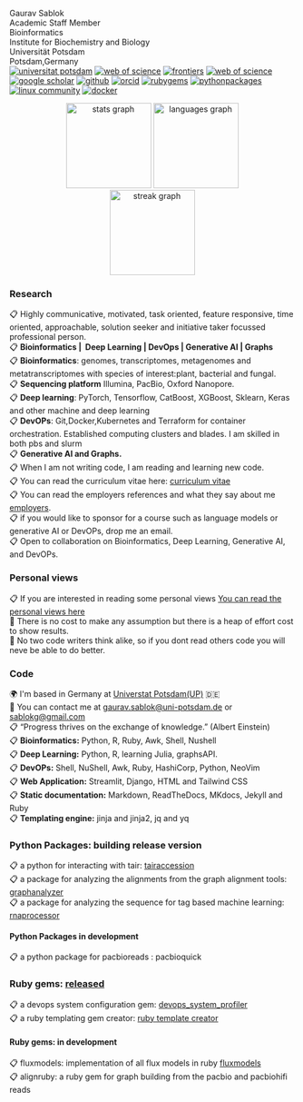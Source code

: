 Gaurav Sablok \
Academic Staff Member \
Bioinformatics \
Institute for Biochemistry and Biology \
Universität Potsdam \
Potsdam,Germany \
[![universitat potsdam](https://img.shields.io/badge/-Website-c14438?style=flat&logo=Google-Chrome&logoColor=white&link=https://www.uni-potsdam.de/en/ibb-bioinformatik/members/gaurav-sablok)](https://www.uni-potsdam.de/en/ibb-bioinformatik/members/gaurav-sablok)
[![web of science](https://img.shields.io/badge/-Website-c14438?style=flat&logo=Google-Chrome&logoColor=white&link=https://www.webofscience.com/wos/author/record/C-5940-2014)](https://www.webofscience.com/wos/author/record/C-5940-2014)
[![frontiers](https://img.shields.io/badge/-Website-c14438?style=flat&logo=Google-Chrome&logoColor=white&link=https://loop.frontiersin.org/people/33293/overview)](https://loop.frontiersin.org/people/33293/overview)
[![web of science](https://img.shields.io/badge/-Website-c14438?style=flat&logo=Google-Chrome&logoColor=white&link=https://www.webofscience.com/wos/author/record/C-5940-2014)](https://www.webofscience.com/wos/author/record/C-5940-2014)
[![google scholar](https://img.shields.io/badge/-Website-c14438?style=flat&logo=Google-Chrome&logoColor=white&link=https://scholar.google.com/citations?hl=de&user=XaA2hbUAAAAJ&view_op=list_works&sortby=pubdate)](https://scholar.google.com/citations?hl=de&user=XaA2hbUAAAAJ&view_op=list_works&sortby=pubdate)
[![github](https://img.shields.io/badge/-Website-c14438?style=flat&logo=Google-Chrome&logoColor=white&link=https://github.com/sablokgaurav)](https://github.com/sablokgaurav)
[![orcid](https://img.shields.io/badge/-Website-c14438?style=flat&logo=Google-Chrome&logoColor=white&link=https://orcid.org/0000-0002-4157-9405)](https://orcid.org/0000-0002-4157-9405)
[![rubygems](https://img.shields.io/badge/-Website-c14438?style=flat&logo=Google-Chrome&logoColor=white&link=https://rubygems.org/profiles/sablokgaurav)](https://rubygems.org/profiles/sablokgaurav)
[![pythonpackages](https://img.shields.io/badge/-Website-c14438?style=flat&logo=Google-Chrome&logoColor=white&link=https://pypi.org/user/sablokgaurav/)](https://pypi.org/user/sablokgaurav/)
[![linux community](https://img.shields.io/badge/-Website-c14438?style=flat&logo=Google-Chrome&logoColor=white&link=https://linuxcommunity.io/u/sablokgaurav/summary)](https://linuxcommunity.io/u/sablokgaurav/summary)
[![docker](https://img.shields.io/badge/-Website-c14438?style=flat&logo=Google-Chrome&logoColor=white&link=https://hub.docker.com/u/sablokg)](https://hub.docker.com/u/sablokg)


<div align="center">
  <img src="https://github-readme-stats.vercel.app/api?username=sablokgaurav&hide_title=true&hide_rank=false&show_icons=true&include_all_commits=true&count_private=true&disable_animations=false&theme=light&locale=en&hide_border=false" height="150" alt="stats graph"  />
  <img src="https://github-readme-stats.vercel.app/api/top-langs?username=sablokgaurav&locale=en&hide_title=true&layout=compact&card_width=150&langs_count=5&theme=light&hide_border=false" height="150" alt="languages graph"  />
</div>
<div align="center">
  <img src="https://streak-stats.demolab.com?user=sablokgaurav&locale=en&mode=daily&theme=light&hide_border=false&border_radius=5&order=3" height="150" alt="streak graph"  />
</div>


### Research
📋 Highly communicative, motivated, task oriented, feature responsive, time oriented, approachable, solution seeker and initiative taker focussed professional person. \
📋 **Bioinformatics |  Deep Learning | DevOps | Generative AI | Graphs** \
📋 **Bioinformatics**: genomes, transcriptomes, metagenomes and metatranscriptomes with species of interest:plant, bacterial and fungal. \
📋 **Sequencing platform** Illumina, PacBio, Oxford Nanopore. \
📋 **Deep learning**: PyTorch, Tensorflow, CatBoost, XGBoost, Sklearn, Keras and other machine and deep learning \
📋 **DevOPs**: Git,Docker,Kubernetes and Terraform for container orchestration. Established computing clusters and blades. I am skilled in both pbs and slurm \
📋 **Generative AI and Graphs.** \
📋 When I am not writing code, I am reading and learning new code. \
📋 You can read the curriculum vitae here: [curriculum vitae](https://github.com/sablokgaurav/code_quicklook_curriculum_vitae/blob/main/curriculum_vitae/curriculum_vitae_sablokgaurav_2024.pdf) \
📋 You can read the employers references and what they say about me [employers](https://github.com/sablokgaurav/code_quicklook_curriculum_vitae/blob/main/curriculum_vitae/front_letter_references.pdf). \
📋 if you would like to sponsor for a course such as language models or generative AI or DevOPs, drop me an email. \
📋 Open to collaboration on Bioinformatics, Deep Learning, Generative AI, and DevOPs.

### Personal views 
📋 If you are interested in reading some personal views [You can read the personal views here](https://github.com/sablokgaurav/code_ethics/blob/main/ethics.md) \
🔦 There is no cost to make any assumption but there is a heap of effort cost to show results. \
🤔 No two code writers think alike, so if you dont read others code you will neve be able to do better. 

### Code 
🌍  I'm based in Germany at [Universtat Potsdam(UP)](https://www.uni-potsdam.de/de/) :de: \
📧  You can contact me at [gaurav.sablok@uni-potsdam.de](mailto:gaurav.sablok@uni-potsdam.de) or [sablokg@gmail.com](mailto:sablokg@gmail.com) \
📋 “Progress thrives on the exchange of knowledge.” (Albert Einstein) \
📋 **Bioinformatics:** Python, R, Ruby, Awk, Shell, Nushell \
📋 **Deep Learning:** Python, R, learning Julia, graphsAPI. \
📋 **DevOPs:** Shell, NuShell, Awk, Ruby, HashiCorp, Python, NeoVim \
📋 **Web Application:** Streamlit, Django, HTML and Tailwind CSS \
📋 **Static documentation:** Markdown, ReadTheDocs, MKdocs, Jekyll and Ruby  \
📋 **Templating engine:** jinja and jinja2, jq and yq 

### Python Packages: building release version
📋 a python for interacting with tair: [tairaccession](https://github.com/sablokgaurav/tairaccession) \
📋 a package for analyzing the alignments from the graph alignment tools: [graphanalyzer](https://github.com/sablokgaurav/graphanalyzer) \
📋 a package for analyzing the sequence for tag based machine learning: [rnaprocessor](https://github.com/sablokgaurav/rnaprocessor) 
#### Python Packages in development  
📋 a python package for pacbioreads : pacbioquick 
### Ruby gems: [released](https://rubygems.org/profiles/sablokgaurav)
📋 a devops system configuration gem: [devops_system_profiler](https://github.com/sablokgaurav/devops-system) \
📋 a ruby templating gem creator: [ruby template creator](https://github.com/sablokgaurav/ruby_gem_creator) 
#### Ruby gems: in development
📋 fluxmodels: implementation of all flux models in ruby [fluxmodels](https://github.com/sablokgaurav/flux-models-ruby) \
📋 alignruby: a ruby gem for graph building from the pacbio and pacbiohifi reads
